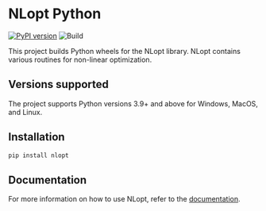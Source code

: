 NLopt Python
============

[![PyPI version](https://badge.fury.io/py/nlopt.svg)](https://badge.fury.io/py/nlopt)
![Build](https://github.com/DanielBok/nlopt-python/workflows/Build/badge.svg?branch=master)

This project builds Python wheels for the NLopt library. NLopt contains various routines for non-linear optimization.

## Versions supported

The project supports Python versions 3.9+ and above for Windows, MacOS, and Linux.

## Installation

```bash
pip install nlopt
```

## Documentation

For more information on how to use NLopt, refer to the [documentation](https://nlopt.readthedocs.io/en/latest/NLopt_Python_Reference/).
